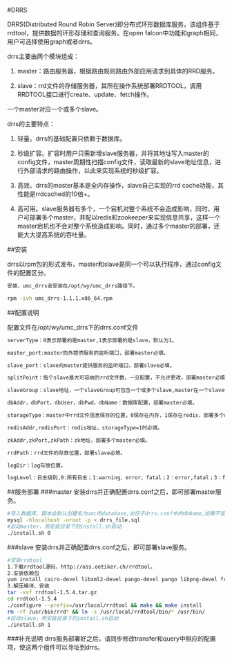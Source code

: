 #DRRS

DRRS(Distributed Round Robin Server)即分布式环形数据库服务，该组件基于rrdtool，提供数据的环形存储和查询服务。在open falcon中功能和graph相同，用户可选择使用graph或者drrs。

drrs主要由两个模块组成：

1. master：路由服务器，根据路由规则路由外部应用请求到具体的RRD服务。

2. slave：rrd文件的存储服务器，其所在操作系统部署RRDTOOL，调用RRDTOOL接口进行create、update、fetch操作。

一个master对应一个或多个slave。

drrs的主要特点：

1. 轻量。drrs的基础配置只依赖于数据库。

2. 秒级扩容。扩容时用户只需新增slave服务器，并将其地址写入master的config文件，master周期性扫描config文件，读取最新的slave地址信息，进行外部请求的路由操作，以此来实现系统的秒级扩容。

3. 高效。drrs的master基本是全内存操作，slave自己实现的rrd cache功能，其性能是rrdcached的10倍+。

4. 高可用。slave服务器有多个，一个宕机对整个系统不会造成影响，同时，用户可部署多个master，并配以redis和zookeeper来实现信息共享，这样一个master宕机也不会对整个系统造成影响。同时，通过多个master的部署，还能大大提高系统的吞吐量。

##安装

drrs以rpm包的形式发布，master和slave是同一个可以执行程序，通过config文件的配置区分。

```bash
安装，umc_drrs会安装在/opt/wy/umc_drrs路径下。

rpm -ivh umc_drrs-1.1.1.x86_64.rpm
```
##配置说明

配置文件在/opt/wy/umc_drrs下的drrs.conf文件
```bash
serverType：0表示部署的是master,1表示部署的是slave，默认为1。

master_port:master向外提供服务的监听端口，部署master必填。

slave_port：slave向master提供服务的监听端口，部署slave必填。

splitPoint：每个slave最大可容纳的rrd文件数，一旦配置，不允许更改，部署master必填。

slaveGroup：slave地址，一个slaveGroup可包含一个或多个slave,master在一个slaveGroup内进行一致性hash路由，以解决数据热点问题。扩容时以slaveGroup为单位扩容。

dbAddr，dbPort，dbUser，dbPwd，dbName：数据库配置，部署master必填。

storageType：master中rrd文件信息保存的位置，0保存在内存，1保存在redis，部署多个master时必须存在redis，部署master必填。

redisAddr,redisPort：redis地址，storageType=1时必填。

zkAddr,zkPort,zkPath：zk地址，部署多个master必填。

rrdPath：rrd文件的存放位置，部署slave必填。

logDir：log存放位置。

logLevel：日志级别,0:所有日志；1:warning、error、fatal；2：error,fatal；3：fatal，默认为2。
```

##服务部署
###master
安装drrs并正确配置drrs.conf之后，即可部署master服务。
```bash
#导入数据库，脚本会默认创建名为umc的database,对应于drrs.conf中的dbName,如果不使用默认，请修改drrs_file.sql中的database。
mysql -hlocalhost -uroot -p < drrs_file.sql
#启动master，用安装目录下的install.sh启动
./install.sh 0
```
###slave
安装drrs并正确配置drrs.conf之后，即可部署slave服务。
```bash
#安装rrdtool
1.下载rrdtool源码，http://oss.oetiker.ch/rrdtool。
2.安装依赖包
yum install cairo-devel libxml2-devel pango-devel pango libpng-devel freetype freetype-devel libart_lgpl-devel
3.解压编译、安装
tar -xvf rrdtool-1.5.4.tar.gz
cd rrdtool-1.5.4
./configure --prefix=/usr/local/rrdtool && make && make install
rm -rf /usr/bin/rrd* && ln -s /usr/local/rrdtool/bin/* /usr/bin/
#启动slave，用安装目录下的install.sh启动
./install.sh 1
```
###补充说明
drrs服务部署好之后，请同步修改transfer和query中相应的配置项，使这两个组件可以寻址到drrs。









